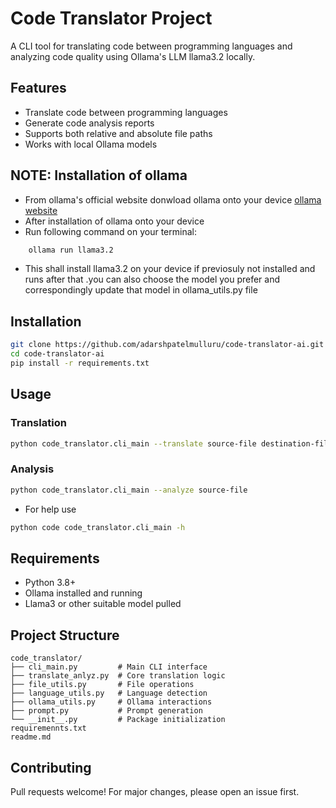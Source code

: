 # Code Translator Project

A CLI tool for translating code between programming languages and analyzing code quality using Ollama's LLM llama3.2 locally.

## Features
- Translate code between programming languages
- Generate code analysis reports
- Supports both relative and absolute file paths
- Works with local Ollama models

## NOTE: Installation of ollama
- From ollama's official website donwload ollama onto your device 
  [ollama website](https://ollama.com/)
- After installation of ollama onto your device
- Run following command on your terminal:
```bash
    ollama run llama3.2 
```
- This shall install llama3.2 on your device if previosuly not installed and runs after that .you can also choose the model you prefer and correspondingly update that model in ollama_utils.py file


## Installation
```bash
git clone https://github.com/adarshpatelmulluru/code-translator-ai.git
cd code-translator-ai
pip install -r requirements.txt
```

## Usage
### Translation
```bash
python code_translator.cli_main --translate source-file destination-file
```

### Analysis
```bash
python code_translator.cli_main --analyze source-file
```
- For help use 
``` bash
python code code_translator.cli_main -h
```

## Requirements
- Python 3.8+
- Ollama installed and running
- Llama3 or other suitable model pulled

## Project Structure
```
code_translator/
├── cli_main.py         # Main CLI interface
├── translate_anlyz.py  # Core translation logic
├── file_utils.py       # File operations
├── language_utils.py   # Language detection
├── ollama_utils.py     # Ollama interactions
├── prompt.py           # Prompt generation
└── __init__.py         # Package initialization
requiremennts.txt
readme.md
```

## Contributing
Pull requests welcome! For major changes, please open an issue first.

